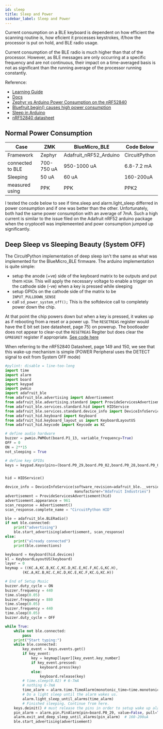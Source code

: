 ```yaml
---
id: sleep
title: Sleep and Power
sidebar_label: Sleep and Power
---
```


Current consumption on a BLE keyboard is dependent on how efficient the scanning routine is, how eficient it processes keystrokes, if/how the processor is put on hold, and BLE radio usage.

Current consumption of the BLE radio is much higher than that of the processor. However, as BLE messages are only occurring at a specific frequency and are not continuous, their impact on a time-averaged basis is not as significant than the running average of the processor running constantly. 

Reference:
* [Learning Guide](https://learn.adafruit.com/deep-sleep-with-circuitpython/alarms-and-sleep)
* [Docs](https://circuitpython.readthedocs.io/en/latest/shared-bindings/alarm/index.html)
* [Zephyr vs Arduino Power Consumption on the nRF52840](https://www.youtube.com/watch?v=RGR1rowOaX4&t=795s)
* [Bluefruit.begin() causes high power consumption](https://github.com/adafruit/Adafruit_nRF52_Arduino/issues/600)
* [Sleep in Arduino](https://github.com/jpconstantineau/BlueMicro_BLE/blob/master/firmware/sleep.cpp)
* [nRF52840 datasheet](https://infocenter.nordicsemi.com/pdf/nRF52840_PS_v1.1.pdf)

## Normal Power Consumption

| Case | ZMK  | BlueMicro_BLE | Code Below |
|----- | -------------| --------------------------------------| --------------|
| Framework |Zephyr | Adafruit_nRF52_Arduino | CircuitPython | 
| connected to BLE | 700-750 uA | 950-1000 uA | 6.8-7.2 mA |
| Sleeping | 50 uA | 60 uA | 160-200uA |
| measured using | PPK | PPK | PPK2

I tested the code below to see if time.sleep and alarm.light_sleep differred in power consumption and if one was better than the other.
Unfortunately, both had the same power consumption with an average of 7mA.
Such a high current is similar to the issue filed on the Adafruit nRF52 arduino package when the cryptocell was implemeented and powr consumption jumped up significantly.

## Deep Sleep vs Sleeping Beauty (System OFF)
The CircuitPython implementation of deep sleep isn't the same as what was implemented for the BlueMicro_BLE firmware.  The arduino implementation is quite simple:
* setup the anode (+ve) side of the keyboard matrix to be outputs and put them `HIGH`. This will apply the necessary voltage to enable a trigger on the cathode side (-ve) when a key is pressed while sleeping 
* setup GPIOs on the cathode side of the matrix to be `INPUT_PULLDOWN_SENSE` 
* call `sd_power_system_off();` This is the softdevice call to completely power down the chip.

At that point the chip powers down but when a key is pressed, it wakes up as if rebooting from a reset or a power up.  The `RESETREAS` register would have the E bit set (see datasheet, page 75) on powerup. The bootloader does not appear to clear-out the `RESETREAS` Regiter but does clear the `GPREGRET` register if appropriate. [See code here](https://github.com/adafruit/Adafruit_nRF52_Bootloader/blob/master/src/main.c#L182)

When referring to the nRF52840 Datasheet, page 149 and 150, we see that this wake-up mechanism is simple (POWER Peripheral uses the DETECT signal to exit from System OFF mode) 

``` python
#pylint: disable = line-too-long
import time
import alarm
import board
import keypad
import pwmio
import adafruit_ble
from adafruit_ble.advertising import Advertisement
from adafruit_ble.advertising.standard import ProvideServicesAdvertisement
from adafruit_ble.services.standard.hid import HIDService
from adafruit_ble.services.standard.device_info import DeviceInfoService
from adafruit_hid.keyboard import Keyboard
from adafruit_hid.keyboard_layout_us import KeyboardLayoutUS
from adafruit_hid.keycode import Keycode as KC

# define audio hardware
buzzer = pwmio.PWMOut(board.P1_13, variable_frequency=True)
OFF = 0
ON = 2**15
not_sleeping = True

# define key GPIOs
keys = keypad.Keys(pins=(board.P0_29,board.P0_02,board.P0_28,board.P0_03,board.P0_10,board.P0_09,board.P0_24,board.P0_13),value_when_pressed=False)


hid = HIDService()

device_info = DeviceInfoService(software_revision=adafruit_ble.__version__,
                                manufacturer="Adafruit Industries")
advertisement = ProvideServicesAdvertisement(hid)
advertisement.appearance = 961
scan_response = Advertisement()
scan_response.complete_name = "CircuitPython HID"

ble = adafruit_ble.BLERadio()
if not ble.connected:
    print("advertising")
    ble.start_advertising(advertisement, scan_response)
else:
    print("already connected")
    print(ble.connections)

keyboard = Keyboard(hid.devices)
kl = KeyboardLayoutUS(keyboard)
layer = 0
keymap = ((KC.A,KC.B,KC.C,KC.D,KC.E,KC.F,KC.G,KC.H),
        (KC.A,KC.B,KC.C,KC.D,KC.E,KC.F,KC.G,KC.H))

# End of Setup Music
buzzer.duty_cycle = ON
buzzer.frequency = 440
time.sleep(0.05)
buzzer.frequency = 880
time.sleep(0.05)
buzzer.frequency = 440
time.sleep(0.05)
buzzer.duty_cycle = OFF

while True:
    while not ble.connected:
        pass
    print("Start typing:")
    while ble.connected:
        key_event = keys.events.get()
        if key_event:
            key = keymap[layer][key_event.key_number]
            if key_event.pressed:
                keyboard.press(key)
            else:
                keyboard.release(key)
        # time.sleep(0.02) # 6-7mA
        # nothing 6-7mA
        time_alarm = alarm.time.TimeAlarm(monotonic_time=time.monotonic() + 0.02) # 6-7mA too...
        # Do a light sleep until the alarm wakes us.
        alarm.light_sleep_until_alarms(time_alarm)
        # Finished sleeping. Continue from here.
    keys.deinit() # must release the pins in order to setup wake up alarm.
    pin_alarm = alarm.pin.PinAlarm(pin=board.P0_29, value=False, pull=True)
    alarm.exit_and_deep_sleep_until_alarms(pin_alarm)  # 160-200uA
    ble.start_advertising(advertisement)
```